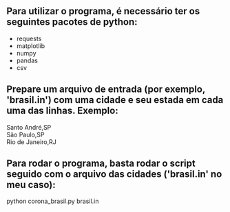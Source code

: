 ## Para utilizar o programa, é necessário ter os seguintes pacotes de python:
- requests
- matplotlib
- numpy
- pandas
- csv


## Prepare um arquivo de entrada (por exemplo, 'brasil.in') com uma cidade e seu estada em cada uma das linhas. Exemplo:

Santo André,SP\
São Paulo,SP\
Rio de Janeiro,RJ


## Para rodar o programa, basta rodar o script seguido com o arquivo das cidades ('brasil.in' no meu caso):

python corona_brasil.py brasil.in
